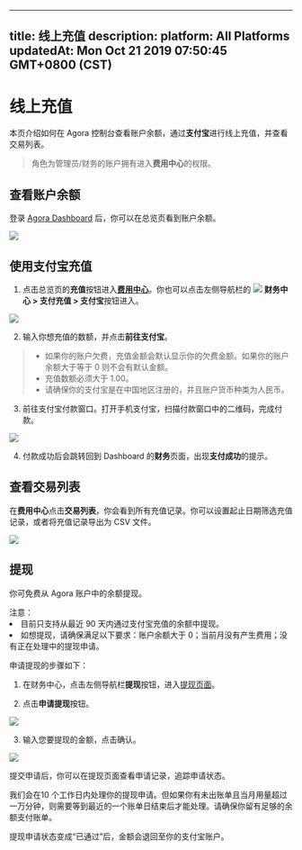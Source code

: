 
---
title: 线上充值
description: 
platform: All Platforms
updatedAt: Mon Oct 21 2019 07:50:45 GMT+0800 (CST)
---
# 线上充值
本页介绍如何在 Agora 控制台查看账户余额，通过**支付宝**进行线上充值，并查看交易列表。

> 角色为管理员/财务的账户拥有进入**费用中心**的权限。

## 查看账户余额

登录 [Agora Dashboard](https://dashboard.agora.io/) 后，你可以在总览页看到账户余额。
  
![](https://web-cdn.agora.io/docs-files/1562665959826)

## 使用支付宝充值

1. 点击总览页的**充值**按钮进入[**费用中心**](https://dashboard.agora.io/finance)。你也可以点击左侧导航栏的 ![](https://web-cdn.agora.io/docs-files/1562666103550) **财务中心 > 支付充值 > 支付宝**按钮进入。

![](https://web-cdn.agora.io/docs-files/1562666275283)

2. 输入你想充值的数额，并点击**前往支付宝**。

> - 如果你的账户欠费，充值金额会默认显示你的欠费金额。如果你的账户余额大于等于 0 则不会有默认金额。
> - 充值数额必须大于 1.00。
> - 请确保你的支付宝是在中国地区注册的，并且账户货币种类为人民币。

3. 前往支付宝付款窗口。打开手机支付宝，扫描付款窗口中的二维码，完成付款。

![](https://web-cdn.agora.io/docs-files/1562666593903)

4. 付款成功后会跳转回到 Dashboard 的**财务**页面，出现**支付成功**的提示。

## 查看交易列表

在**费用中心**点击**交易列表**，你会看到所有充值记录。你可以设置起止日期筛选充值记录，或者将充值记录导出为 CSV 文件。

![](https://web-cdn.agora.io/docs-files/1562666802803)

## 提现

你可免费从 Agora 账户中的余额提现。

<div class="alert note">注意：<li>目前只支持从最近 90 天内通过支付宝充值的余额中提现。</li><li>如想提现，请确保满足以下要求：账户余额大于 0；当前月没有产生费用；没有正在处理中的提现申请。</li></div>

申请提现的步骤如下：

1. 在财务中心，点击左侧导航栏**提现**按钮，进入[提现页面](https://dashboard.agora.io/finance/withdraw)。
 
2. 点击**申请提现**按钮。

![](https://web-cdn.agora.io/docs-files/1567481453021)

3. 输入您要提现的金额，点击确认。

![](https://web-cdn.agora.io/docs-files/1567481564978)

提交申请后，你可以在提现页面查看申请记录，追踪申请状态。

我们会在10 个工作日内处理你的提现申请。但如果你有未出账单且当月用量超过一万分钟，则需要等到最近的一个账单日结束后才能处理。请确保你留有足够的余额支付账单。

提现申请状态变成“已通过”后，金额会退回至你的支付宝账户。

